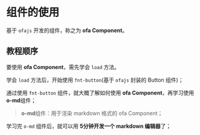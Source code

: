 # 组件的使用

基于 `ofajs` 开发的组件，称之为 **ofa Component**。

## 教程顺序

要使用 **ofa Component**，需先学会 `load` 方法。

学会 `load` 方法后，开始使用 `fnt-button`(基于 `ofajs` 封装的 Button 组件)；

通过使用 `fnt-button` 组件，就大概了解如何使用 **ofa Component**，再学习使用 **o-md**组件；

> **o-md**组件：用于渲染 markdown 格式的 ofa Component；

学习完 `o-md` 组件后，就可以用 **5分钟开发一个 markdown 编辑器**了；

